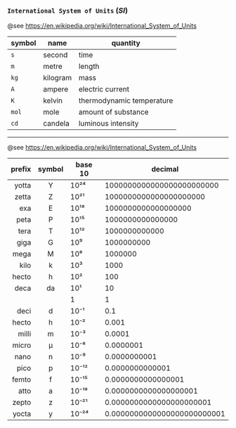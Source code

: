 
### `International System of Units` (*SI*)

@see https://en.wikipedia.org/wiki/International_System_of_Units

| symbol | name | quantity |
| --- | --- | --- |
| `s` | second | time |
| `m` | metre | length |
| `kg` | kilogram | mass |
| `A` | ampere | electric current |
| `K` | kelvin | thermodynamic temperature |
| `mol` | mole | amount of substance |
| `cd` | candela | luminous intensity |

---

@see https://en.wikipedia.org/wiki/International_System_of_Units

| prefix | symbol | base 10 | decimal                     |
| ----: | :----: | ------- | --------------------------- |
| yotta | Y      | 10²⁴    | 1000000000000000000000000   |
| zetta | Z      | 10²¹    | 1000000000000000000000      |
| exa   | E      | 10¹⁸    | 1000000000000000000	     |
| peta  | P      | 10¹⁵    | 1000000000000000            |
| tera  | T      | 10¹²    | 1000000000000               |
| giga  | G      | 10⁹     | 1000000000                  |
| mega  | M      | 10⁶     | 1000000                     |
| kilo  | k      | 10³     | 1000                        |
| hecto | h      | 10²     | 100                         |
| deca  | da     | 10¹     | 10                          |
|       |        | 1       | 1                           |
| deci  | d      | 10⁻¹    | 0.1                         |
| hecto | h      | 10⁻²    | 0.001                       |
| milli | m      | 10⁻³    | 0.0001                      |
| micro | μ      | 10⁻⁶    | 0.0000001                   |
| nano  | n      | 10⁻⁹    | 0.0000000001                |
| pico  | p      | 10⁻¹²   | 0.0000000000001             |
| femto | f      | 10⁻¹⁵   | 0.0000000000000001          |
| atto  | a      | 10⁻¹⁸   | 0.0000000000000000001	     |
| zepto | z      | 10⁻²¹   | 0.0000000000000000000001    |
| yocta | y      | 10⁻²⁴   | 0.0000000000000000000000001 |
